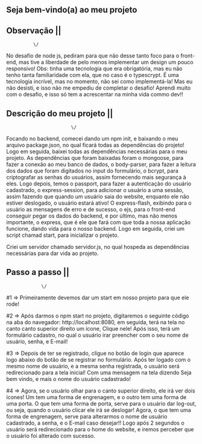 ## Seja bem-vindo(a) ao meu projeto 

## Observação ||
              \/

No desafio de node js, pediram para que não desse tanto foco para o front-end, mas tive a liberdade de pelo menos implementar um design um pouco responsivo! Obs: tinha uma tecnologia que era obrigatória, mas eu não tenho tanta familiaridade com ela, que no caso é o typescrypt. É uma tecnologia incrível, mas no momento, não sei como implementá-la! Mas eu não desisti, e isso não me empediu de completar o desafio! Aprendi muito com o desafio, e isso só tem a acrescentar na minha vida commo dev!!

## Descrição do meu projeto ||
                            \/

Focando no backend, comecei dando um npm init, e baixando o meu arquivo package.json, no qual ficará todas as dependências do projeto! Logo em seguida, baixei todas as dependências necessárias para o meu projeto. As dependências que foram baixadas foram o mongoose, para fazer a conexão ao meu banco de dados, o body-parser, para fazer a leitura dos dados que foram digitados no input do formulário, o bcrypt, para criptografar as senhas do usuários, assim fornecendo mais segurança à eles. Logo depois, temos o passport, para fazer a autenticação do usuário cadastrado, o express-session, para adicionar o usuário a uma sessão, assim fazendo que quando um usuário saia do website, enquanto ele não estiver deslogado, o usuário estará ativo! O express-flash, exibindo para o usuário as mensagens de erro e de sucesso, o ejs, para o front-end conseguir pegar os dados do backend, e por último, mas não menos importante, o express, que é ele que fará com que toda a nossa aplicação funcione, dando vida para o nosso backend. Logo em seguida, criei um script chamad start, para inicializar o projeto.

Criei um servidor chamado servidor.js, no qual hospeda as dependências necessárias para dar vida ao projeto. 

## Passo a passo ||
                 \/

#1 => Primeiramente devemos dar um start em nosso projeto para que ele rode!

#2 => Após darmos o npm start no projeto, digitaremos o seguinte código na aba do navegador: http://localhost:8080, em seguida, terá na tela no canto canto superior direito um ícone, Clique nele! Após isso, terá um formulário cadastro, no qual o usuário irar preencher com o seu nome de usuário, senha, e E-mail!

#3 => Depois de ter se registrado, cligue no botão de login que aparece logo abaixo do botão de se registrar no formulário. Após ter logado com o mesmo nome de usuário, e a mesma senha registrada, o usuário será redirecionado para a tela inicial! Com uma mensagem na tela dizendo Seja bem vindo, e mais o nome do usuário cadastrado!

#4 => Agora, se o usuário olhar para o canto superior direito, ele irá ver dois ícones! Um tem uma forma de engrenagem, e o outro tem uma forma de uma porta. O que tem uma forma de porta, serve para o usuário dar log-out, ou seja, quando o usuário clicar ele irá se deslogar! Agora, o que tem uma forma de engrenagem, serve para alterarmos o nome de usuário cadastrado, a senha, e o E-mail caso desejar!! Logo após 2 segundos o usuário será redirecionado para o home do website, e iremos perceber que o usuário foi alterado com sucesso.  



